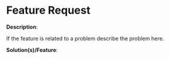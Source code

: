 # Feature Request

**Description**:

If the feature is related to a problem describe the problem here.

**Solution(s)/Feature**:
